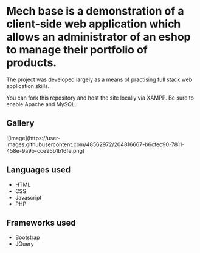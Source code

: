 <h1>Mech base is a demonstration of a client-side web application which allows an administrator of an eshop to manage their portfolio of products.</h1>

<p>The project was developed largely as a means of practising full stack web application skills.</p>

<p>You can fork this repository and host the site locally via XAMPP. Be sure to enable Apache and MySQL.</p>

<h2>Gallery</h2>
![image](https://user-images.githubusercontent.com/48562972/204816667-b6cfec90-7811-458e-9a9b-cce95b1b16fe.png)


<h2>Languages used</h2>

<ul>
  <li>HTML</li>
  <li>CSS</li>
  <li>Javascript</li>
  <li>PHP</li>
</ul>

<h2>Frameworks used</h2>
 
 <ul>
  <li>Bootstrap</li>
  <li>JQuery</li>
  
